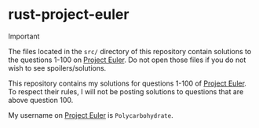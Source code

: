 # rust-project-euler
> [!IMPORTANT]  
> The files located in the `src/` directory of this repository contain solutions to the questions 1-100 on [Project Euler](https://projecteuler.net/). Do not open those files if you do not wish to see spoilers/solutions.

This repository contains my solutions for questions 1-100 of [Project Euler](https://projecteuler.net/). To respect their rules, I will not be posting solutions to questions that are above question 100.

My username on [Project Euler](https://projecteuler.net/) is `Polycarbohydrate`.

